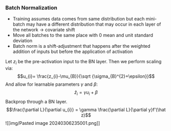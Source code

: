 
### Batch Normalization
- Training assumes data comes from same distribution but each mini-batch may have a different distribution that may occur in each layer of the network -> covariate shift 
- Move all batches to the same place with 0 mean and unit standard deviation 
- Batch norm is a shift-adjustment that happens after the weighted addition of inputs but before the application of activation

Let $z_{i}$ be the pre-activation input to the BN layer. Then we perform scaling via: 
$$u_{i}= \frac{z_{i}-\mu_{B}}{\sqrt {\sigma_{B}^{2}+\epsilon}}$$
And allow for learnable parameters $\gamma$ and $\beta$: 
$$\hat z_{i}= \gamma u_{i} + \beta $$
Backprop through a BN layer. 
$$\frac{\partial L}{\partial u_{i}} = \gamma \frac{\partial L}{\partial y}f'(\hat z)$$
![[img/Pasted image 20240306235001.png]]

